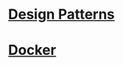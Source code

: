 
# [Design Patterns](http://notas.williansoncini.com/notas-design-patterns/)
# [Docker](http://notas.williansoncini.com/Docker-Notas/)